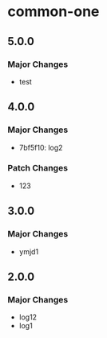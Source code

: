 # common-one

## 5.0.0

### Major Changes

- test

## 4.0.0

### Major Changes

- 7bf5f10: log2

### Patch Changes

- 123

## 3.0.0

### Major Changes

- ymjd1

## 2.0.0

### Major Changes

- log12
- log1
